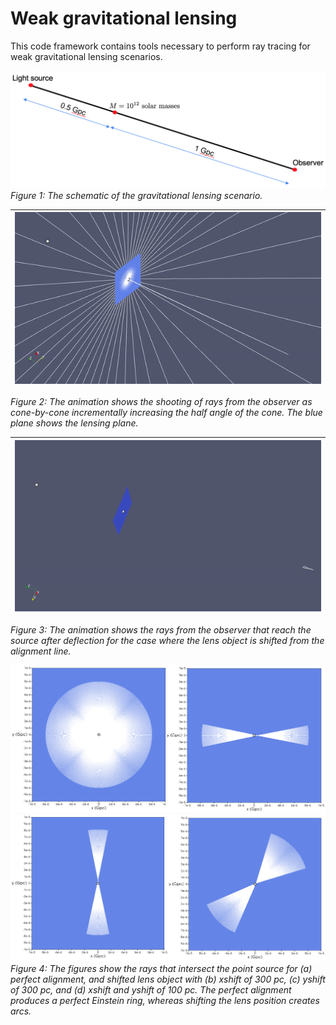 # Weak gravitational lensing
This code framework contains tools necessary to perform ray tracing for 
weak gravitational lensing scenarios.

![ES1](Images/WL_Schematic.png)  
*Figure 1: The schematic of the gravitational lensing scenario.*

| ![ES1](Movies/EinsteinRingAll.gif) |
|:--:|
*Figure 2: The animation shows the shooting of rays from the observer as cone-by-cone incrementally increasing the half angle of the cone. The blue plane shows the lensing plane.*

| ![ES1](Movies/Final_polyrayvec.gif) |
|:--:|
*Figure 3: The animation shows the rays from the observer that reach the source after deflection for the case where the lens object is shifted from the alignment line.*


![ES1](Images/ES1.png)    
![ES2](Images/ES2.png)  
*Figure 4: The figures show the rays that intersect the point source for (a) perfect alignment, and shifted lens object with (b) xshift of 300 pc,
(c) yshift of 300 pc, and (d) xshift and yshift of 100 pc. The perfect alignment produces a perfect Einstein ring, whereas shifting the lens position
 creates arcs.*  


